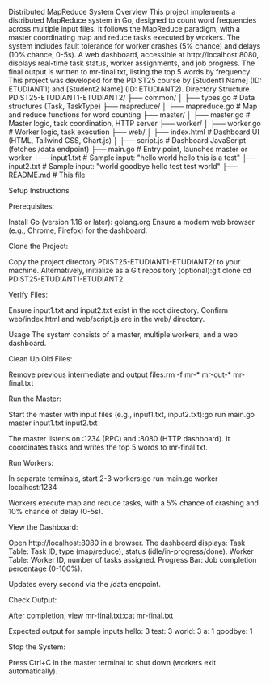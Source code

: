 Distributed MapReduce System
Overview
This project implements a distributed MapReduce system in Go, designed to count word frequencies across multiple input files. It follows the MapReduce paradigm, with a master coordinating map and reduce tasks executed by workers. The system includes fault tolerance for worker crashes (5% chance) and delays (10% chance, 0-5s). A web dashboard, accessible at http://localhost:8080, displays real-time task status, worker assignments, and job progress. The final output is written to mr-final.txt, listing the top 5 words by frequency.
This project was developed for the PDIST25 course by [Student1 Name] (ID: ETUDIANT1) and [Student2 Name] (ID: ETUDIANT2).
Directory Structure
PDIST25-ETUDIANT1-ETUDIANT2/
├── common/
│   ├── types.go        # Data structures (Task, TaskType)
├── mapreduce/
│   ├── mapreduce.go    # Map and reduce functions for word counting
├── master/
│   ├── master.go       # Master logic, task coordination, HTTP server
├── worker/
│   ├── worker.go       # Worker logic, task execution
├── web/
│   ├── index.html      # Dashboard UI (HTML, Tailwind CSS, Chart.js)
│   ├── script.js       # Dashboard JavaScript (fetches /data endpoint)
├── main.go             # Entry point, launches master or worker
├── input1.txt          # Sample input: "hello world hello this is a test"
├── input2.txt          # Sample input: "world goodbye hello test test world"
├── README.md           # This file

Setup Instructions

Prerequisites:

Install Go (version 1.16 or later): golang.org
Ensure a modern web browser (e.g., Chrome, Firefox) for the dashboard.


Clone the Project:

Copy the project directory PDIST25-ETUDIANT1-ETUDIANT2/ to your machine.
Alternatively, initialize as a Git repository (optional):git clone <repository-url>
cd PDIST25-ETUDIANT1-ETUDIANT2




Verify Files:

Ensure input1.txt and input2.txt exist in the root directory.
Confirm web/index.html and web/script.js are in the web/ directory.



Usage
The system consists of a master, multiple workers, and a web dashboard.

Clean Up Old Files:

Remove previous intermediate and output files:rm -f mr-* mr-out-* mr-final.txt




Run the Master:

Start the master with input files (e.g., input1.txt, input2.txt):go run main.go master input1.txt input2.txt


The master listens on :1234 (RPC) and :8080 (HTTP dashboard).
It coordinates tasks and writes the top 5 words to mr-final.txt.


Run Workers:

In separate terminals, start 2-3 workers:go run main.go worker localhost:1234


Workers execute map and reduce tasks, with a 5% chance of crashing and 10% chance of delay (0-5s).


View the Dashboard:

Open http://localhost:8080 in a browser.
The dashboard displays:
Task Table: Task ID, type (map/reduce), status (idle/in-progress/done).
Worker Table: Worker ID, number of tasks assigned.
Progress Bar: Job completion percentage (0-100%).


Updates every second via the /data endpoint.


Check Output:

After completion, view mr-final.txt:cat mr-final.txt


Expected output for sample inputs:hello: 3
test: 3
world: 3
a: 1
goodbye: 1




Stop the System:

Press Ctrl+C in the master terminal to shut down (workers exit automatically).



